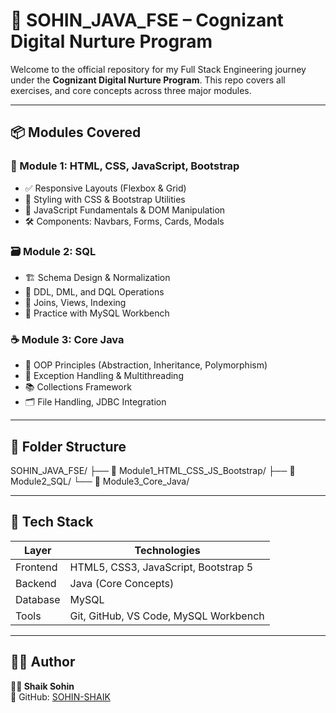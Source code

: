 # 🚀 SOHIN_JAVA_FSE – Cognizant Digital Nurture Program

Welcome to the official repository for my Full Stack Engineering journey under the **Cognizant Digital Nurture Program**. This repo covers all exercises, and core concepts across three major modules.

---

## 📦 Modules Covered

### 🧩 Module 1: HTML, CSS, JavaScript, Bootstrap
- ✅ Responsive Layouts (Flexbox & Grid)
- 🎨 Styling with CSS & Bootstrap Utilities
- 🧠 JavaScript Fundamentals & DOM Manipulation
- 🛠️ Components: Navbars, Forms, Cards, Modals

### 🗃️ Module 2: SQL
- 🏗️ Schema Design & Normalization
- 📄 DDL, DML, and DQL Operations
- 🔗 Joins, Views, Indexing
- 🧪 Practice with MySQL Workbench

### ☕ Module 3: Core Java
- 🔄 OOP Principles (Abstraction, Inheritance, Polymorphism)
- 🧵 Exception Handling & Multithreading
- 📚 Collections Framework
- 🗂️ File Handling, JDBC Integration

---

## 📁 Folder Structure
SOHIN_JAVA_FSE/
├── 📂 Module1_HTML_CSS_JS_Bootstrap/
├── 📂 Module2_SQL/
└── 📂 Module3_Core_Java/


---

## 🧰 Tech Stack

| Layer       | Technologies                            |
|-------------|-----------------------------------------|
| Frontend    | HTML5, CSS3, JavaScript, Bootstrap 5    |
| Backend     | Java (Core Concepts)                    |
| Database    | MySQL                                   |
| Tools       | Git, GitHub, VS Code, MySQL Workbench   |

---

## 🧑‍💻 Author

**👨‍🎓 Shaik Sohin**  
🔗 GitHub: [SOHIN-SHAIK](https://github.com/SOHIN-SHAIK)


